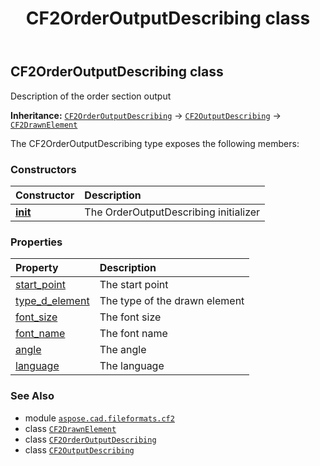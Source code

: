 ﻿---
title: CF2OrderOutputDescribing class
second_title: Aspose.CAD for Python via .NET API References
description: 
type: docs
weight: 110
url: /python-net/aspose.cad.fileformats.cf2/cf2orderoutputdescribing/
is_root: false
---

## CF2OrderOutputDescribing class

Description of the order section output



**Inheritance:** [`CF2OrderOutputDescribing`](/cad/python-net/aspose.cad.fileformats.cf2/cf2orderoutputdescribing) → 
[`CF2OutputDescribing`](/cad/python-net/aspose.cad.fileformats.cf2/cf2outputdescribing) → 
[`CF2DrawnElement`](/cad/python-net/aspose.cad.fileformats.cf2/cf2drawnelement)



The CF2OrderOutputDescribing type exposes the following members:

### Constructors
| Constructor | Description |
| :- | :- |
| [__init__](/cad/python-net/aspose.cad.fileformats.cf2/cf2orderoutputdescribing/__init__/#) | The OrderOutputDescribing initializer |


### Properties
| Property | Description |
| :- | :- |
| [start_point](/cad/python-net/aspose.cad.fileformats.cf2/cf2orderoutputdescribing/start_point) | The start point |
| [type_d_element](/cad/python-net/aspose.cad.fileformats.cf2/cf2orderoutputdescribing/type_d_element) | The type of the drawn element |
| [font_size](/cad/python-net/aspose.cad.fileformats.cf2/cf2orderoutputdescribing/font_size) | The font size |
| [font_name](/cad/python-net/aspose.cad.fileformats.cf2/cf2orderoutputdescribing/font_name) | The font name |
| [angle](/cad/python-net/aspose.cad.fileformats.cf2/cf2orderoutputdescribing/angle) | The angle |
| [language](/cad/python-net/aspose.cad.fileformats.cf2/cf2orderoutputdescribing/language) | The language |



### See Also
* module [`aspose.cad.fileformats.cf2`](..)
* class [`CF2DrawnElement`](/cad/python-net/aspose.cad.fileformats.cf2/cf2drawnelement)
* class [`CF2OrderOutputDescribing`](/cad/python-net/aspose.cad.fileformats.cf2/cf2orderoutputdescribing)
* class [`CF2OutputDescribing`](/cad/python-net/aspose.cad.fileformats.cf2/cf2outputdescribing)
